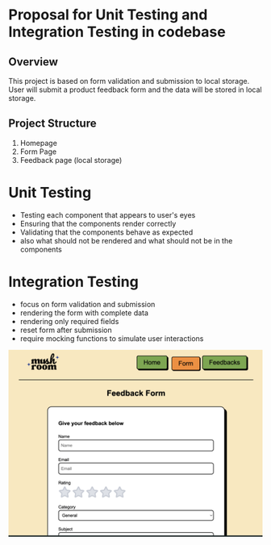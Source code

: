 # Proposal for Unit Testing and Integration Testing in codebase

## Overview
This project is based on form validation and submission to local storage. User will submit a product feedback form and the data will be stored in local storage.

## Project Structure
1. Homepage
2. Form Page
3. Feedback page (local storage)

# Unit Testing
- Testing each component that appears to user's eyes
- Ensuring that the components render correctly
- Validating that the components behave as expected
- also what should not be rendered and what should not be in the components

# Integration Testing
- focus on form validation and submission
- rendering the form with complete data
- rendering only required fields
- reset form after submission
- require mocking functions to simulate user interactions

![alt text](<CleanShot 2568-08-18 at 03.38.03@2x.png>)
